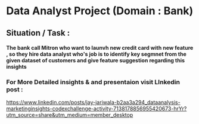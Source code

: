 # Data Analyst Project (Domain : Bank)

## Situation / Task :
####    The bank call Mitron who want to launvh new credit card with new feature , so they hire data analyst who's job is to identify key segmnet from the given dataset of customers and give feature suggestion regarding this insights

### For More Detailed insights & and presentaion visit LInkedin post : 
https://www.linkedin.com/posts/jay-jariwala-b2aa3a294_dataanalysis-marketinginsights-codexchallenge-activity-7138178856955420673-hrYr?utm_source=share&utm_medium=member_desktop
